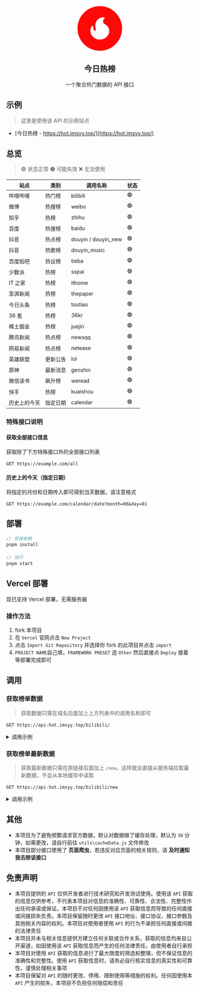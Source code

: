 <div align="center">
<img alt="logo" height="120" src="./public/favicon.png" width="120"/>
<h2>今日热榜</h2>
<p>一个聚合热门数据的 API 接口</p>
</div>

## 示例

> 这里是使用该 API 的示例站点

- [今日热榜 - https://hot.imsyy.top/](https://hot.imsyy.top/)

## 总览

> 🟢 状态正常
> 🟠 可能失效
> ❌ 无法使用

| **站点**     | **类别** | **调用名称**        | **状态** |
| ------------ | -------- | ------------------- | -------- |
| 哔哩哔哩     | 热门榜   | bilibili            | 🟢       |
| 微博         | 热搜榜   | weibo               | 🟢       |
| 知乎         | 热榜     | zhihu               | 🟢       |
| 百度         | 热搜榜   | baidu               | 🟢       |
| 抖音         | 热点榜   | douyin / douyin_new | 🟢       |
| 抖音         | 热歌榜   | douyin_music        | 🟢       |
| 百度贴吧     | 热议榜   | tieba               | 🟢       |
| 少数派       | 热榜     | sspai               | 🟢       |
| IT 之家      | 热榜     | ithome              | 🟢       |
| 澎湃新闻     | 热榜     | thepaper            | 🟢       |
| 今日头条     | 热榜     | toutiao             | 🟢       |
| 36 氪        | 热榜     | 36kr                | 🟢       |
| 稀土掘金     | 热榜     | juejin              | 🟢       |
| 腾讯新闻     | 热点榜   | newsqq              | 🟢       |
| 网易新闻     | 热点榜   | netease             | 🟢       |
| 英雄联盟     | 更新公告 | lol                 | 🟢       |
| 原神         | 最新消息 | genshin             | 🟢       |
| 微信读书     | 飙升榜   | weread              | 🟢       |
| 快手         | 热榜     | kuaishou            | 🟢       |
| 历史上的今天 | 指定日期 | calendar            | 🟢       |

### 特殊接口说明

#### 获取全部接口信息

获取除了下方特殊接口外的全部接口列表

```http
GET https://example.com/all
```

#### 历史上的今天（指定日期）

将指定的月份和日期传入即可得到当天数据，请注意格式

```http
GET https://example.com/calendar/date?month=06&day=01
```

## 部署

```js
// 安装依赖
pnpm install

// 运行
pnpm start
```

## Vercel 部署

现已支持 Vercel 部署，无需服务器

### 操作方法

1. fork 本项目
2. 在 `Vercel` 官网点击 `New Project`
3. 点击 `Import Git Repository` 并选择你 fork 的此项目并点击 `import`
4. `PROJECT NAME`自己填，`FRAMEWORK PRESET` 选 `Other` 然后直接点 `Deploy` 接着等部署完成即可

## 调用

### 获取榜单数据

> 获取数据只需在域名后面加上上方列表中的调用名称即可

```http
GET https://api-hot.imsyy.top/bilibili/
```

<details>
<summary>调用示例</summary>

```json
{
    "code": 200,
    "message": "获取成功",
    "title": "哔哩哔哩", // 榜单名称
    "subtitle": "热门榜", // 榜单类别
    "from": "server", // 此处返回是最新数据还是缓存
    "total": 100, // 数据总数
    "updateTime": "2023-03-14T07:40:51.846Z", // 数据获取时间
    "data": [
        {
            "id": "BV1E84y1A7z2",
            "title": "假如我的校园是一款RPG游戏！",
            "desc": "所有取景都是在学校里面拍的，都是真实存在的场景哦！",
            "pic": "http://i2.hdslb.com/bfs/archive/a24e442d0aae6d488db023c4ddcb450e9f2bf5f3.jpg",
            "owner": {
                "mid": 424658638,
                "name": "四夕小田木_已黑化_",
                "face": "https://i1.hdslb.com/bfs/face/afd9ba47933edc4842ccbeba2891a25465d1cf77.jpg"
            },
            "data": {
                "aid": 610872610,
                "view": 4178745,
                "danmaku": 4229,
                "reply": 5317,
                "favorite": 91020,
                "coin": 133596,
                "share": 46227,
                "now_rank": 0,
                "his_rank": 1,
                "like": 616519,
                "dislike": 0,
                "vt": 0,
                "vv": 0
            },
            "url": "https://b23.tv/BV1E84y1A7z2",
            "mobileUrl": "https://m.bilibili.com/video/BV1E84y1A7z2"
        },
        ...
    ]
}
```

</details>

### 获取榜单最新数据

> 获取最新数据只需在原链接后面加上 `/new`，这样就会直接从服务端拉取最新数据，不会从本地缓存中读取

```http
GET https://api-hot.imsyy.top/bilibili/new
```

<details>
<summary>调用示例</summary>

```json
{
    "code": 200,
    "message": "获取成功",
    "title": "哔哩哔哩", // 榜单名称
    "subtitle": "热门榜", // 榜单类别
    "total": 100, // 数据总数
    "updateTime": "2023-03-14T07:40:51.846Z", // 数据获取时间
    "data": [
        {
            "id": "BV1E84y1A7z2",
            "title": "假如我的校园是一款RPG游戏！",
            "desc": "所有取景都是在学校里面拍的，都是真实存在的场景哦！",
            "pic": "http://i2.hdslb.com/bfs/archive/a24e442d0aae6d488db023c4ddcb450e9f2bf5f3.jpg",
            "owner": {
                "mid": 424658638,
                "name": "四夕小田木_已黑化_",
                "face": "https://i1.hdslb.com/bfs/face/afd9ba47933edc4842ccbeba2891a25465d1cf77.jpg"
            },
            "data": {
                "aid": 610872610,
                "view": 4178745,
                "danmaku": 4229,
                "reply": 5317,
                "favorite": 91020,
                "coin": 133596,
                "share": 46227,
                "now_rank": 0,
                "his_rank": 1,
                "like": 616519,
                "dislike": 0,
                "vt": 0,
                "vv": 0
            },
            "url": "https://b23.tv/BV1E84y1A7z2",
            "mobileUrl": "https://m.bilibili.com/video/BV1E84y1A7z2"
        },
        ...
    ]
}
```

</details>

## 其他

- 本项目为了避免频繁请求官方数据，默认对数据做了缓存处理，默认为 `30` 分钟，如需更改，请自行前往 `utils\cacheData.js` 文件修改
- 本项目部分接口使用了 **页面爬虫**，若违反对应页面的相关规则，请 **及时通知我去除该接口**

## 免责声明

- 本项目提供的 `API` 仅供开发者进行技术研究和开发测试使用。使用该 `API` 获取的信息仅供参考，不代表本项目对信息的准确性、可靠性、合法性、完整性作出任何承诺或保证。本项目不对任何因使用该 `API` 获取信息而导致的任何直接或间接损失负责。本项目保留随时更改 `API` 接口地址、接口协议、接口参数及其他相关内容的权利。本项目对使用者使用 `API` 的行为不承担任何直接或间接的法律责任
- 本项目并未与相关信息提供方建立任何关联或合作关系，获取的信息均来自公开渠道，如因使用该 `API` 获取信息而产生的任何法律责任，由使用者自行承担
- 本项目对使用 `API` 获取的信息进行了最大限度的筛选和整理，但不保证信息的准确性和完整性。使用 `API` 获取信息时，请务必自行核实信息的真实性和可靠性，谨慎处理相关事项
- 本项目保留对 `API` 的随时更改、停用、限制使用等措施的权利。任何因使用本 `API` 产生的损失，本项目不负担任何赔偿和责任
